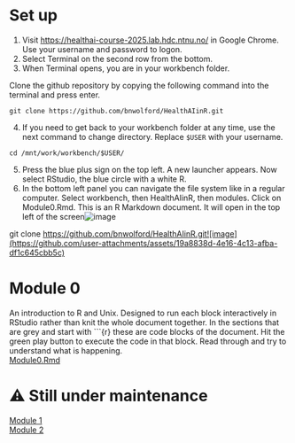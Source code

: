 # Set up

1. Visit https://healthai-course-2025.lab.hdc.ntnu.no/ in Google Chrome. Use your username and password to logon.  
2. Select Terminal on the second row from the bottom.  
3. When Terminal opens, you are in your workbench folder.  

Clone the github repository by copying the following command into the terminal and press enter.  

`
git clone https://github.com/bnwolford/HealthAIinR.git
`  

4. If you need to get back to your workbench folder at any time, use the next command to change directory. Replace `$USER` with your username.  

`
cd /mnt/work/workbench/$USER/
`  

5. Press the blue plus sign on the top left. A new launcher appears. Now select RStudio, the blue circle with a white R.
6. In the bottom left panel you can navigate the file system like in a regular computer. Select workbench, then HealthAIinR, then modules. Click on Module0.Rmd. This is an R Markdown document. It will open in the top left of the screen![image](https://github.com/user-attachments/assets/50628aa4-c654-4046-87b9-ead45d56d87e)  



git clone https://github.com/bnwolford/HealthAIinR.git![image](https://github.com/user-attachments/assets/19a8838d-4e16-4c13-afba-df1c645cbb5c)


# Module 0
An introduction to R and Unix. Designed to run each block interactively in RStudio rather than knit the whole document together. In the sections that are grey and start with ```{r} these are code blocks of the document. Hit the green play button to execute the code in that block. Read through and try to understand what is happening.  
[Module0.Rmd](https://github.com/bnwolford/HealthAIinR/blob/main/modules/Module0.Rmd)  


# :warning: Still under maintenance  
[Module 1](https://github.com/bnwolford/HealthAIinR/blob/main/modules/Module1.Rmd)  
[Module 2](https://github.com/bnwolford/HealthAIinR/blob/main/modules/Module2.Rmd)  
